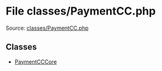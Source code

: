 File classes/PaymentCC.php
=========

Source: [classes/PaymentCC.php](https://github.com/PrestaShop/PrestaShop/blob/1.5.0.2/classes/PaymentCC.php)


Classes
-------

* [PaymentCCCore](class.PaymentCCCore.md)

